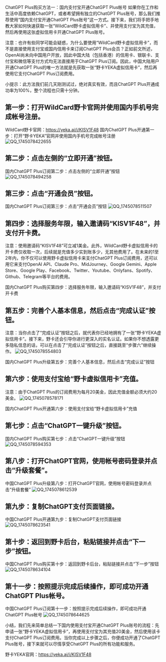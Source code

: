 ChatGPT Plus购买方法一：国内支付宝开通ChatGPT Plus帐号
如果你在工作和生活中高度依赖ChatGPT，或者希望拥有独立的ChatGPT Plus账号，那么我们推荐使用“国内支付宝开通ChatGPT Plus账号”这一方式。接下来，我们将手把手地教大家如何快速获取一张“WildCard野卡虚拟信用卡”、并使用支付宝为其充值，然后再使用这张虚拟信用卡开通ChatGPT Plus账号。

注意：也许有些同学可能会疑惑，为什么要使用“WildCard野卡虚拟信用卡”，而不是直接使用支付宝或国内信用卡来订阅ChatGPT Plus会员？正如前文所述，OpenAI尚未向中国用户开放，因此中国大陆（包括香港）的信用卡、银联卡、支付宝和微信等支付方式均无法直接用于ChatGPT Plus订阅。因此，中国大陆用户开通ChatGPT Plus的唯一方法就是先获取一张“野卡YEKA虚拟信用卡”，然后再使用它支付ChatGPT Plus订阅费用。

小提示：此方法我们前几天刚测试过，绝对真实有效，而且ChatGPT Plus开通成功率为100%，整个流程也只需十分钟。

## 第一步：打开WildCard野卡官网并使用国内手机号完成帐号注册。
WildCard野卡官网：https://yeka.ai/i/KISV1F48
国内ChatGPT Plus开通第一步：打开“野卡YEKA”官网并使用国内手机号完成帐号注册
![QQ_1745078422655](https://github.com/user-attachments/assets/5058a3df-ffb9-470a-afb5-07809b726676)

## 第二步：点击左侧的“立即开通”按钮。
国内ChatGPT Plus订阅第二步：点击左侧的“立即开通”按钮
![QQ_1745078494258](https://github.com/user-attachments/assets/830b8ec8-caff-4200-92cb-036d13d596eb)


## 第三步：点击“开通会员”按钮。
国内ChatGPT Plus订阅第三步：点击“开通会员”按钮
![QQ_1745078511507](https://github.com/user-attachments/assets/d4e7ce15-de49-46f6-9de5-671e349f04f3)


## 第四步：选择服务年限，输入邀请码“KISV1F48”，并支付开卡费。
注意：使用邀请码“KISV1F48”可立减1美金。此外，WildCard野卡虚拟信用卡的开卡费仅收取一次，后续就是充值多少实到账多少，无其他费用了。在未来的1至2年内，你不仅可以使用野卡虚拟信用卡来支付ChatGPT Plus订阅费用，还可以用它来支付OpenAI API、Claude Pro、MidJourney、Google Gemini、Apple Store、Google Play、Facebook、Twitter、Youtube、Onlyfans、Spotify、Github、Telegram等平台的费用。

国内ChatGPT Plus购买第四步：选择服务年限，输入邀请码“KISV1F48”，并支付开卡费

## 第五步：完善个人基本信息，然后点击“完成认证”按钮。
注意：当你点击了“完成认证”按钮之后，就代表你已经地拥有了一张“野卡YEKA虚拟信用卡”。接下来，野卡还会引导你进行更深入的实名认证。如果你不想透露更多隐私信息的话，可以在点击了“完成认证”按钮之后，直接跳至“步骤六”继续操作。
![QQ_1745078554803](https://github.com/user-attachments/assets/34828a36-8440-4c60-b29d-27e7fc109df1)

国内ChatGPT Plus升级第五步：完善个人基本信息，然后点击“完成认证”按钮

## 第六步：使用支付宝给“野卡虚拟信用卡”充值。
注意：由于ChatGPT Plus的订阅费用为每月20美金，因此充值金额必须大约20美金。
![QQ_1745078578171](https://github.com/user-attachments/assets/8576056f-4b7c-44c5-a209-6b7d86c2e164)

国内ChatGPT Plus开通第六步：使用支付宝给“野卡虚拟信用卡”充值

## 第七步：点击“ChatGPT一键升级”按钮。
国内ChatGPT Plus购买第七步：点击“ChatGPT一键升级”按钮
![QQ_1745078594353](https://github.com/user-attachments/assets/c05e9328-f9ae-4ec0-aff9-a2715c39afcb)


## 第八步：打开ChatGPT官网，使用帐号密码登录并点击“升级套餐”。
中国ChatGPT Plus升级第八步：打开ChatGPT官网，使用帐号密码登录并点击“升级套餐”
![QQ_1745078612539](https://github.com/user-attachments/assets/6ab4aa83-4af6-424e-ab42-ac30e0eab02b)

## 第九步：复制ChatGPT支付页面链接。
中国ChatGPT Plus开通第九步：复制ChatGPT支付页面链接
![QQ_1745078623541](https://github.com/user-attachments/assets/092fb98c-0f25-4e23-8d3d-9052067e0291)

## 第十步：返回到野卡后台，粘贴链接并点击“下一步”按钮。
中国ChatGPT Plus购买第十步：返回到野卡后台，粘贴链接并点击“下一步”按钮
![QQ_1745078634104](https://github.com/user-attachments/assets/fb594091-b8c9-4358-b3fd-a23b3d1017a2)

## 第十一步：按照提示完成后续操作，即可成功开通ChatGPT Plus帐号。
中国ChatGPT Plus订阅第十一步：按照提示完成后续操作，即可成功开通ChatGPT Plus帐号
![QQ_1745078644625](https://github.com/user-attachments/assets/084b3251-8835-4e7e-8694-917191dcb369)

小结，我们先来简单总结一下国内使用支付宝开通ChatGPT Plus账号的流程：先申请一张“野卡YEKA虚拟信用卡”，再使用支付宝为其充值20美金，然后使用该卡支付ChatGPT Plus订阅费用。当你完成以上步骤之后，你便成功开通了ChatGPT Plus账号，接下来就可以尽情享受ChatGPT Plus的所有功能和服务。

野卡YEKA官网：https://yeka.ai/i/KISV1F48
